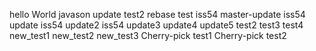 hello
World
javason
update
test2
rebase test iss54
master-update
iss54 update
iss54 update2
iss54 update3
update4
update5
test2
test3
test4
new_test1
new_test2
new_test3
Cherry-pick test1
Cherry-pick test2
